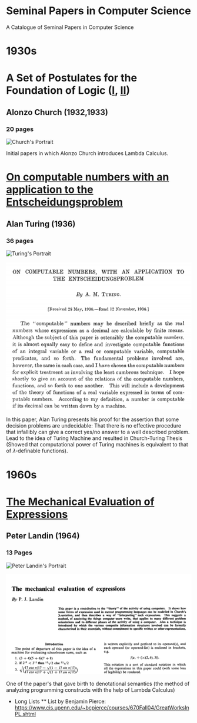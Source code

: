 # Seminal Papers in Computer Science
A Catalogue of Seminal Papers in Computer Science


# 1930s


# A Set of Postulates for the Foundation of Logic ([I](https://www.jstor.org/stable/1968337), [II](https://www.jstor.org/stable/1968702?seq=1#page_scan_tab_contents))
## Alonzo Church (1932,1933)
### 20 pages

![Church's Portrait](https://web.archive.org/web/20160611031650if_/http://www.computerhope.com/people/pictures/alonzo_church.jpg)

Initial papers in which Alonzo Church introduces Lambda Calculus.

# [On computable numbers with an application to the Entscheidungsproblem](https://web.archive.org/web/20191015224642/https://www.cs.virginia.edu/~robins/Turing_Paper_1936.pdf)
## Alan Turing (1936)
### 36 pages

![Turing's Portrait](https://web.archive.org/web/20190714220303if_/https://www.biography.com/.image/ar_1:1%2Cc_fill%2Ccs_srgb%2Cg_face%2Cq_auto:good%2Cw_300/MTE5NDg0MDU1MTUzMTE2Njg3/alan-turing-9512017-1-402.jpg)


![Cover of Turing's Paper](./turing-entscheidungsproblem-paper.png)

In this paper, Alan Turing presents his proof for the assertion that some decision problems are undecidable: That there is no effective procedure that infallibly can give a correct yes/no answer to a well described problem. Lead to the idea of Turing Machine and resulted in Church-Turing Thesis (Showed that computational power of Turing machines is equivalent to that of 𝜆-definable functions).

# 1960s

# [The Mechanical Evaluation of Expressions](https://web.archive.org/web/20161126162517/https://www.cs.cmu.edu/~crary/819-f09/Landin64.pdf)
## Peter Landin (1964)
### 13 Pages

![Peter Landin's Portrait](https://web.archive.org/web/20190514133100if_/https://upload.wikimedia.org/wikipedia/en/f/f9/Peter_Landin.png)

![Cover of Turing's Paper](./the-mechanical-evaluation-of-expressions.png)

One of the paper's that gave birth to denotational semantics (the method of analyzing programming constructs with the help of Lambda Calculus)


* Long Lists
** List by Benjamin Pierce: https://www.cis.upenn.edu/~bcpierce/courses/670Fall04/GreatWorksInPL.shtml

